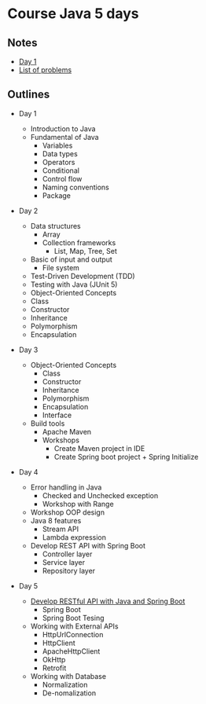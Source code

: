 # Course Java 5 days

## Notes
* [Day 1](https://github.com/up1/course-basic-java-5-days/tree/master/workshop/day01/day01)
* [List of problems](https://github.com/up1/course-basic-java-5-days/wiki/List-of-Kata)

## Outlines

* Day 1
  * Introduction to Java
  * Fundamental of Java
    * Variables
    * Data types
    * Operators
    * Conditional 
    * Control flow 
    * Naming conventions
    * Package
    
* Day 2
    * Data structures
      * Array
      * Collection frameworks
        * List, Map, Tree, Set 
    * Basic of input and output
      * File system 
    * Test-Driven Development (TDD)
    * Testing with Java (JUnit 5)
    * Object-Oriented Concepts
    * Class
    * Constructor
    * Inheritance
    * Polymorphism
    * Encapsulation 
    
* Day 3
    * Object-Oriented Concepts
      * Class
      * Constructor
      * Inheritance
      * Polymorphism
      * Encapsulation 
      * Interface
    * Build tools
      * Apache Maven
      * Workshops
        * Create Maven project in IDE
        * Create Spring boot project + Spring Initialize
    
* Day 4
    * Error handling in Java
      * Checked and Unchecked exception
      * Workshop with Range
    * Workshop OOP design
    * Java 8 features
      * Stream API
      * Lambda expression
    * Develop REST API with Spring Boot
      * Controller layer
      * Service layer
      * Repository layer
* Day 5
    * [Develop RESTful API with Java and Spring Boot](https://github.com/up1/course-springboot-2020/wiki/Workshop-REST-API)
      * Spring Boot
      * Spring Boot Tesing
    * Working with External APIs
      * HttpUrlConnection
      * HttpClient
      * ApacheHttpClient
      * OkHttp
      * Retrofit
    * Working with Database
      * Normalization
      * De-nomalization
      
